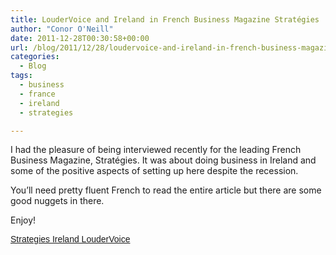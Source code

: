 ```yaml
---
title: LouderVoice and Ireland in French Business Magazine Stratégies
author: "Conor O'Neill"
date: 2011-12-28T00:30:58+00:00
url: /blog/2011/12/28/loudervoice-and-ireland-in-french-business-magazine-strategies/
categories:
  - Blog
tags:
  - business
  - france
  - ireland
  - strategies

---
```

I had the pleasure of being interviewed recently for the leading French Business Magazine, Stratégies. It was about doing business in Ireland and some of the positive aspects of setting up here despite the recession.

You&#8217;ll need pretty fluent French to read the entire article but there are some good nuggets in there.

Enjoy!

<a title="View Strategies Ireland LouderVoice on Scribd" href="http://www.scribd.com/doc/76619691/Strategies-Ireland-LouderVoice" style="margin: 12px auto 6px auto; font-family: Helvetica,Arial,Sans-serif; font-style: normal; font-variant: normal; font-weight: normal; font-size: 14px; line-height: normal; font-size-adjust: none; font-stretch: normal; -x-system-font: none; display: block; text-decoration: underline;">Strategies Ireland LouderVoice</a>